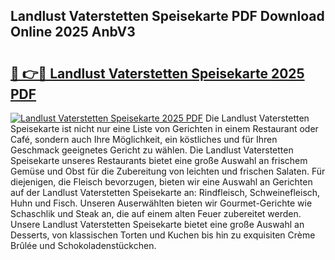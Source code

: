 ## Landlust Vaterstetten Speisekarte PDF Download Online 2025 AnbV3

# <h2><a href="http://gcebow9.nevu.top/?p=Landlust+Vaterstetten+Speisekarte">🔗 👉🔴 Landlust Vaterstetten Speisekarte 2025 PDF</a></h2>

[![Landlust Vaterstetten Speisekarte 2025 PDF](https://i.imgur.com/dBaPXMq.png)](http://gcebow9.nevu.top/?p=Landlust+Vaterstetten+Speisekarte)
Die Landlust Vaterstetten Speisekarte ist nicht nur eine Liste von Gerichten in einem Restaurant oder Café, sondern auch Ihre Möglichkeit, ein köstliches und für Ihren Geschmack geeignetes Gericht zu wählen. Die Landlust Vaterstetten Speisekarte unseres Restaurants bietet eine große Auswahl an frischem Gemüse und Obst für die Zubereitung von leichten und frischen Salaten. Für diejenigen, die Fleisch bevorzugen, bieten wir eine Auswahl an Gerichten auf der Landlust Vaterstetten Speisekarte an: Rindfleisch, Schweinefleisch, Huhn und Fisch. Unseren Auserwählten bieten wir Gourmet-Gerichte wie Schaschlik und Steak an, die auf einem alten Feuer zubereitet werden. Unsere Landlust Vaterstetten Speisekarte bietet eine große Auswahl an Desserts, von klassischen Torten und Kuchen bis hin zu exquisiten Crème Brûlée und Schokoladenstückchen.
